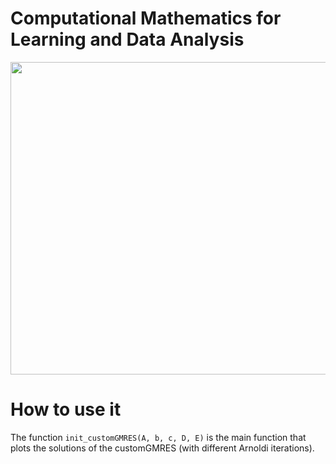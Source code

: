 # **Computational Mathematics for Learning and Data Analysis**

<p align="center">
  <img height=500px width=550px src="https://user-images.githubusercontent.com/73891662/148542540-b0cb8277-d883-46a2-8de1-3058101c0372.PNG">
</p>

# **How to use it**

The function `init_customGMRES(A, b, c, D, E)` is the main function that plots the solutions of the customGMRES (with different Arnoldi iterations).<br /> <br />
